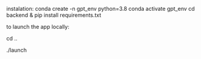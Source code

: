 instalation: 
conda create -n gpt_env python=3.8
conda activate gpt_env
cd backend & pip install requirements.txt

to launch the app locally: 

cd .. 

./launch
